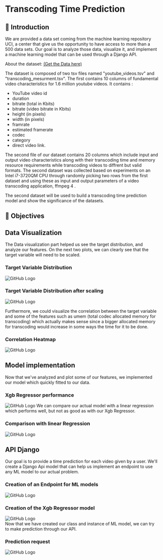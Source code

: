 # Transcoding Time Prediction 
## 🐣 Introduction
We are provided a data set coming from the machine learning repository UCI, a center that give us the opportunity to have access to more than a 500 data sets.
Our goal is to analyze those data, visualize it, and implement a machine learning model that can be used through a Django API.

About the dataset: <a href="https://archive.ics.uci.edu/ml/datasets/Online+Video+Characteristics+and+Transcoding+Time+Dataset" target="_blank">(Get the Data here)</a>

The dataset is composed of two tsv files named "youtube_videos.tsv" 
and "transcoding_mesurment.tsv". The first contains 10 columns of fundamental 
video characteristics for 1.6 million youtube videos. 
It contains :
* YouTube video id 
* duration 
* bitrate (total in Kbits)
* bitrate (video bitrate in Kbits) 
* height (in pixels)
* width (in pixels)
* framrate
* estimated framerate
* codec
* category
* direct video link. 

The second file of our dataset contains 20 columns which include input and output video characteristics along with their transcoding 
time and memory resource requirements while transcoding videos to diffrent but 
valid formats. The second dataset was collected based on experiments on an Intel 
i7-3720QM CPU through randomly picking two rows from the first dataset and using 
these as input and output parameters of a video transcoding application, ffmpeg 4 . 

The second dataset will be used to build a transcoding time prediction model and show the significance of the datasets.

## 🎯 Objectives

## Data Visualization 
The Data visualization part helped us see the target distribution, and analyze our features.
On the next two plots, we can clearly see that the target variable will need to be scaled. 

### Target Variable Distribution
![GitHub Logo](/images/target.png)

### Target Variable Distribution after scaling
![GitHub Logo](/images/target2.png)

Furthermore, we could visualize the correlation between the target variable and some of the features such as umem (total codec allocated memory for transcoding) which actually makes sense since a bigger allocated memory for transcoding would increase in some ways the time for it to be done.
### Correlation Heatmap
![GitHub Logo](/images/heatmap.png)

## Model implementation  
Now that we've analyzed and plot some of our features, we implemented our model which quickly fitted to our data. 
### Xgb Regressor performance
![GitHub Logo](/images/xgbperf.png)
We can compare our actual model with a linear regression which performs well, but not as good as with our Xgb Regressor.
### Comparison with linear Regression
![GitHub Logo](/images/lm.PNG)

## API Django
Our goal is to provide a time prediction for each video given by a user. We'll create a Django Api model that can help us implement an endpoint to use any ML model to our actual problem.
### Creation of an Endpoint for ML models
![GitHub Logo](/images/endpoint.png)

### Creation of the Xgb Regressor model
![GitHub Logo](/images/ml_aglo.png) </br>
Now that we have created our class and instance of ML model, we can try to make prediction through our API.
### Prediction request
![GitHub Logo](/images/predict.png)

